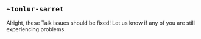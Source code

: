 ## `~tonlur-sarret`
Alright, these Talk issues should be fixed! Let us know if any of you are still experiencing problems.